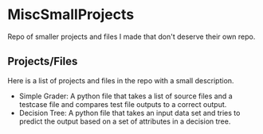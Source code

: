 # MiscSmallProjects
Repo of smaller projects and files I made that don't deserve their own repo.

## Projects/Files
Here is a list of projects and files in the repo with a small description.
- Simple Grader: A python file that takes a list of source files and a testcase file and compares test file outputs to a correct output.
- Decision Tree: A python file that takes an input data set and tries to predict the output based on a set of attributes in a decision tree.
